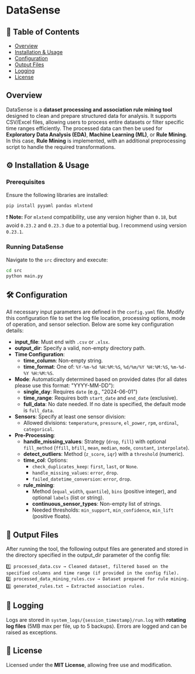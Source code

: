 
# DataSense
## 📌 Table of Contents
- [Overview](#overview)
- [Installation & Usage](#⚙️-installation--usage)
- [Configuration](#🛠️-configuration)
- [Output Files](#📂-output-files)
- [Logging](#📝-logging)
- [License](#📜-license)


## Overview
DataSense is a **dataset processing and association rule mining tool** designed to clean and prepare structured data for analysis. It supports CSV/Excel files, allowing users to process entire datasets or filter specific time ranges efficiently. The processed data can then be used for **Exploratory Data Analysis (EDA)**, **Machine Learning (ML)**, or **Rule Mining**. In this case, **Rule Mining** is implemented, with an additional preprocessing script to handle the required transformations.


## ⚙️ Installation & Usage
### Prerequisites
Ensure the following libraries are installed:
```bash
pip install pyyaml pandas mlxtend
```
❗ **Note:** For `mlxtend` compatibility,  use any version higher than `0.18`, but avoid `0.23.2` and `0.23.3` due to a potential bug. I recommend using version `0.23.1`.

### Running DataSense
Navigate to the `src` directory and execute:
```bash
cd src
python main.py
```

## 🛠️ Configuration
All necessary input parameters are defined in the `config.yaml` file. Modify this configuration file to set the log file location, processing options, mode of operation, and sensor selection. Below are some key configuration details:
- **input_file**: Must end with `.csv` or `.xlsx`.
- **output_dir**: Specify a valid, non-empty directory path.
- **Time Configuration**:
  - **time_column**: Non-empty string.
  - **time_format**: One of: `%Y-%m-%d %H:%M:%S`, `%d/%m/%Y %H:%M:%S`, `%m-%d-%Y %H:%M:%S`.
- **Mode**: Automatically determined based on provided dates (for all dates please use this format: "YYYY-MM-DD"):
  - **single_day**: Requires `date` (e.g., "2024-06-01")
  - **time_range**: Requires both `start_date` and `end_date` (exclusive).
  - **full_data**: No date needed. If no date is specified, the default mode is `full_data`.
- **Sensors**: Specify at least one sensor division:
  - Allowed divisions: `temperature`, `pressure`, `el_power`, `rpm`, `ordinal`, `categorical`.
- **Pre-Processing**:
  - **handle_missing_values**: Strategy (`drop`, `fill`) with optional `fill_method` (`ffill`, `bfill`, `mean`, `median`, `mode`, `constant`, `interpolate`).
  - **detect_outliers**: Method (`z_score`, `iqr`) with a `threshold` (numeric).
  - **time_col**: Options:
    - `check_duplicates_keep`: `first`, `last`, or `None`.
    - `handle_missing_values`: `error`, `drop`.
    - `failed_datetime_conversion`: `error`, `drop`.
  - **rule_mining**:
    - Method (`equal_width`, `quantile`), `bins` (positive integer), and optional `labels` (list or string).
    - **continuous_sensor_types**: Non-empty list of strings.
    - Needed thresholds: `min_support`, `min_confidence`, `min_lift` (positive floats).

##  📂 Output Files
After running the tool, the following output files are generated and stored in the directory specified in the output_dir parameter of the config file:

    1️⃣ processed_data.csv → Cleaned dataset, filtered based on the specified columns and time range (if provided in the config file). 
    2️⃣ processed_data_mining_rules.csv → Dataset prepared for rule mining.
    3️⃣ generated_rules.txt → Extracted association rules.

## 📝 Logging
Logs are stored in `system_logs/{session_timestamp}/run.log` with **rotating log files** (5MB max per file, up to 5 backups). Errors are logged and can be raised as exceptions.

## 📜 License
Licensed under the **MIT License**, allowing free use and modification.

